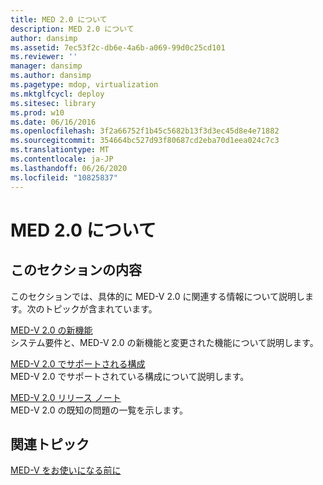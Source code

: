```yaml
---
title: MED 2.0 について
description: MED 2.0 について
author: dansimp
ms.assetid: 7ec53f2c-db6e-4a6b-a069-99d0c25cd101
ms.reviewer: ''
manager: dansimp
ms.author: dansimp
ms.pagetype: mdop, virtualization
ms.mktglfcycl: deploy
ms.sitesec: library
ms.prod: w10
ms.date: 06/16/2016
ms.openlocfilehash: 3f2a66752f1b45c5682b13f3d3ec45d8e4e71882
ms.sourcegitcommit: 354664bc527d93f80687cd2eba70d1eea024c7c3
ms.translationtype: MT
ms.contentlocale: ja-JP
ms.lasthandoff: 06/26/2020
ms.locfileid: "10825837"
---
```

# MED 2.0 について


## このセクションの内容


このセクションでは、具体的に MED-V 2.0 に関連する情報について説明します。次のトピックが含まれています。

<a href="" id="what-s-new-in-med-v-2-0"></a>[MED-V 2.0 の新機能](whats-new-in-med-v-20.md)  
システム要件と、MED-V 2.0 の新機能と変更された機能について説明します。

<a href="" id="med-v-2-0-supported-configurations"></a>[MED-V 2.0 でサポートされる構成](med-v-20-supported-configurations.md)  
MED-V 2.0 でサポートされている構成について説明します。

<a href="" id="med-v-2-0-release-notes"></a>[MED-V 2.0 リリース ノート](med-v-20-release-notes.md)  
MED-V 2.0 の既知の問題の一覧を示します。

## 関連トピック


[MED-V をお使いになる前に](getting-started-with-med-vmedv2.md)

 

 





